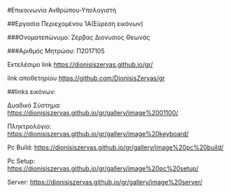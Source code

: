 #Επικοινωνία Ανθρώπου-Υπολογιστή

##Εργασία Περιεχομένου 1Α(Εύρεση εικόνων)

###Ονοματεπώνυμο: Ζέρβας Διονυσιος Θεωνάς

###Αριθμός Μητρώου: Π2017105

Εκτελέσιμο link https://dionisiszervas.github.io/gr/

link αποθετηρίου https://github.com/DionisisZervas/gr

##links εικόνων:

Δυαδικό Σύστημα:
https://dionisiszervas.github.io/gr/gallery/image%2001100/

Πληκτρολόγιο:
https://dionisiszervas.github.io/gr/gallery/image%20keyboard/

Pc Build:
https://dionisiszervas.github.io/gr/gallery/image%20pc%20build/

Pc Setup:
https://dionisiszervas.github.io/gr/gallery/image%20pc%20setup/

Server:
https://dionisiszervas.github.io/gr/gallery/image%20server/
